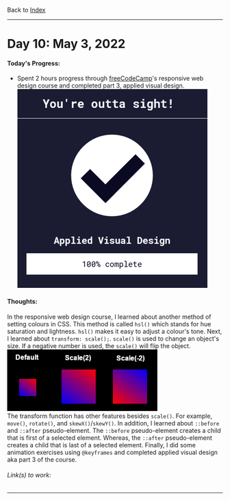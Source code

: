 Back to [Index](../README.md)
____
# Day 10: May 3, 2022
#### Today's Progress:
- Spent 2 hours progress through [freeCodeCamp](https://www.freecodecamp.org/learn/responsive-web-design/)'s responsive web design course and completed part 3,  applied visual design.
![respWebDesign_AVD100.png](../Attachments-DOC/respWebDesign_AVD100.png)


#### Thoughts:
In the  responsive web design course, I learned about another method of setting colours in CSS. This method is called `hsl()` which stands for hue saturation and lightness. `hsl()` makes it easy to adjust a colour's tone. Next, I learned about `transform: scale();`. `scale()` is used to change an object's size. If a negative number is used, the `scale()` will flip the object.
<br>![scaleExample.png](../Attachments-DOC/scaleExample.png)<br>
The transform function has other features besides `scale()`.  For example,  `move()`, `rotate()`, and `skewX()`/`skewY()`. In addition, I learned about `::before` and `::after` pseudo-element. The `::before` pseudo-element creates a child that is first of a selected element. Whereas, the `::after` pseudo-element creates a child that is last of a selected element. Finally, I did some animation exercises using  `@keyframes` and completed applied visual design aka part 3 of the course.

###### Link(s) to work:

___
